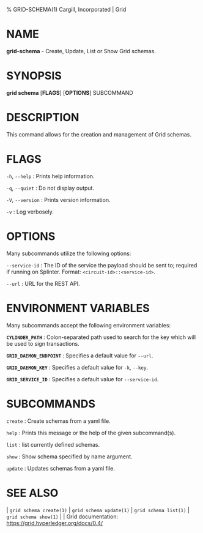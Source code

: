% GRID-SCHEMA(1) Cargill, Incorporated | Grid
<!--
  Copyright 2021 Cargill Incorporated
  Licensed under Creative Commons Attribution 4.0 International License
  https://creativecommons.org/licenses/by/4.0/
-->

NAME
====

**grid-schema** - Create, Update, List or Show Grid schemas.

SYNOPSIS
========

**grid schema** \[**FLAGS**\] \[**OPTIONS**\] SUBCOMMAND

DESCRIPTION
===========

This command allows for the creation and management of Grid schemas.

FLAGS
=====

`-h`, `--help`
: Prints help information.

`-q`, `--quiet`
: Do not display output.

`-V`, `--version`
: Prints version information.

`-v`
: Log verbosely.

OPTIONS
=======

Many subcommands utilize the following options:

`--service-id`
: The ID of the service the payload should be sent to; required if running on
  Splinter. Format: `<circuit-id>::<service-id>`.

`--url`
: URL for the REST API.

ENVIRONMENT VARIABLES
=====================

Many subcommands accept the following environment variables:

**`CYLINDER_PATH`**
: Colon-separated path used to search for the key which will be used
  to sign transactions.

**`GRID_DAEMON_ENDPOINT`**
: Specifies a default value for `--url`.

**`GRID_DAEMON_KEY`**
: Specifies a default value for  `-k`, `--key`.

**`GRID_SERVICE_ID`**
: Specifies a default value for `--service-id`.

SUBCOMMANDS
===========

`create`
: Create schemas from a yaml file.

`help`
: Prints this message or the help of the given subcommand(s).

`list`
: list currently defined schemas.

`show`
: Show schema specified by name argument.

`update`
: Updates schemas from a yaml file.

SEE ALSO
========
| `grid schema create(1)`
| `grid schema update(1)`
| `grid schema list(1)`
| `grid schema show(1)`
|
| Grid documentation: https://grid.hyperledger.org/docs/0.4/
